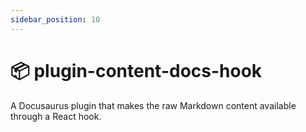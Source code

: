 ```yaml
---
sidebar_position: 10
---
```


# 📦 plugin-content-docs-hook

<!-- If this changes, then change: README.md -->

A Docusaurus plugin that makes the raw Markdown content available through a
React hook.

<!-- ```bash
npm install --save \
    @docupotamus/docusaurus-plugin-editor \
    @docupotamus/docusaurus-theme-editor
```

### Quickstart

`docusaurus-plugin-editor` extends `plugin-content-docs`. Therefore, to avoid a
collision from multiple instances, remove `plugin-content-docs` from the preset
and add `docusaurus-plugin-editor` as a plugin.

Get the editUrl. This /blob/main path is required.

```js title="docusaurus.config.js"
const config = {
    plugins: [
        [
            '@docupotamus/docusaurus-plugin-editor',
            {
                // highlight-next-line
                editUrl: 'https://github.com/dnguyen0304/fake-docusaurus-site/blob/main/',
                // Include your remaining @docusaurus/plugin-content-docs
                // settings here.
                sidebarPath: require.resolve('./sidebars.js'),
            },
        ],
    ],
    presets: [
        [
            'classic',
            ({
                // highlight-next-line
                docs: false,
                ...
            }),
        ],
    ],
}
```

## Lambda

### `handleOAuthRedirect`

#### Environment Variables

TODO(dnguyen0304): Document how to find GitHub client ID and secret.

```bash title=".env"
export CLIENT_ID="{{ CLIENT_ID }}"
export CLIENT_SECRET="{{ CLIENT_SECRET }}"
export REFERER_ALLOWLIST="{{ REFERER_ALLOWLIST }}"
``` -->

